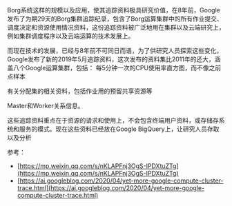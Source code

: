 Borg系统这样的规模以及应用，使其追踪资料极具研究价值，在8年前，Google发布了为期29天的Borg集群追踪纪录，包含了Borg运算集群中的所有作业提交、调度决定和资源使用情况资料，这份追踪资料被广泛地用在集群以及云端研究上，例如集群调度程序以及云端运算的技术发展上。

而现在技术的发展，已经与8年前不可同日而语，为了供研究人员探索这些变化，Google发布了新的2019年5月追踪资料，这次发布的资料集比2011年的还大，涵盖八个Google运算集群，包括：
每5分钟一次的CPU使用率直方图，而不像之前点样本

有关分配集的相关资料，包括作业用的预留共享资源等

Master和Worker关系信息。


这些追踪资料重点在于资源的请求和使用上，不会包含终端用户资料，或存储存系统和服务的模式。现在这些资料已经放在Google BigQuery上，让研究人员存取以及分析

参考：

- [https://mp.weixin.qq.com/s/nKLAPFnj3OgS-IPDXtuZTg](https://mp.weixin.qq.com/s/nKLAPFnj3OgS-IPDXtuZTg)
- [https://ai.googleblog.com/2020/04/yet-more-google-compute-cluster-trace.html](https://ai.googleblog.com/2020/04/yet-more-google-compute-cluster-trace.html)